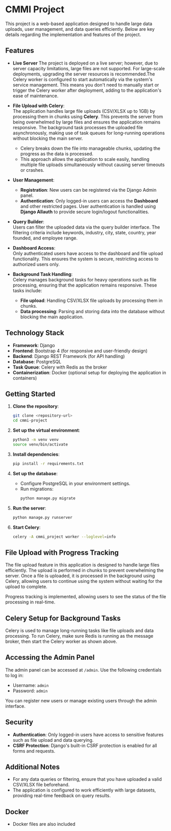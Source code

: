 # CMMI Project

This project is a web-based application designed to handle large data uploads, user management, and data queries efficiently. Below are key details regarding the implementation and features of the project.

## Features

- **Live Server**
    The project is deployed on a live server; however, due to server capacity limitations, large files are not supported. For large-scale deployments, upgrading the server resources is recommended.The Celery worker is configured to start automatically via the system's service management. This means you don't need to manually start or trigger the Celery worker after deployment, adding to the application's ease of maintenance.

- **File Upload with Celery**:  
  The application handles large file uploads (CSV/XLSX up to 1GB) by processing them in chunks using **Celery**. This prevents the server from being overwhelmed by large files and ensures the application remains responsive. The background task processes the uploaded file asynchronously, making use of task queues for long-running operations without blocking the main server. 
    - Celery breaks down the file into manageable chunks, updating the progress as the data is processed.
    - This approach allows the application to scale easily, handling multiple file uploads simultaneously without causing server timeouts or crashes.

- **User Management**:
    - **Registration**: New users can be registered via the Django Admin panel.
    - **Authentication**: Only logged-in users can access the **Dashboard** and other restricted pages. User authentication is handled using **Django Allauth** to provide secure login/logout functionalities.
  
- **Query Builder**:  
  Users can filter the uploaded data via the query builder interface. The filtering criteria include keywords, industry, city, state, country, year founded, and employee range.

- **Dashboard Access**:  
  Only authenticated users have access to the dashboard and file upload functionality. This ensures the system is secure, restricting access to authorized users only.

- **Background Task Handling**:  
  Celery manages background tasks for heavy operations such as file processing, ensuring that the application remains responsive. These tasks include:
    - **File upload**: Handling CSV/XLSX file uploads by processing them in chunks.
    - **Data processing**: Parsing and storing data into the database without blocking the main application.

## Technology Stack

- **Framework**: Django
- **Frontend**: Bootstrap 4 (for responsive and user-friendly design)
- **Backend**: Django REST Framework (for API handling)
- **Database**: PostgreSQL
- **Task Queue**: Celery with Redis as the broker
- **Containerization**: Docker (optional setup for deploying the application in containers)

## Getting Started

1. **Clone the repository**:  
   ```bash
   git clone <repository-url>
   cd cmmi-project
   ```

2. **Set up the virtual environment**:  
   ```bash
   python3 -m venv venv
   source venv/bin/activate
   ```

3. **Install dependencies**:  
   ```bash
   pip install -r requirements.txt
   ```

4. **Set up the database**:  
   - Configure PostgreSQL in your environment settings.
   - Run migrations:
     ```bash
     python manage.py migrate
     ```

5. **Run the server**:  
   ```bash
   python manage.py runserver
   ```

6. **Start Celery**:  
   ```bash
   celery -A cmmi_project worker --loglevel=info
   ```


## File Upload with Progress Tracking

The file upload feature in this application is designed to handle large files efficiently. The upload is performed in chunks to prevent overwhelming the server. Once a file is uploaded, it is processed in the background using Celery, allowing users to continue using the system without waiting for the upload to complete.

Progress tracking is implemented, allowing users to see the status of the file processing in real-time.

## Celery Setup for Background Tasks

Celery is used to manage long-running tasks like file uploads and data processing. To run Celery, make sure Redis is running as the message broker, then start the Celery worker as shown above.

## Accessing the Admin Panel

The admin panel can be accessed at `/admin`. Use the following credentials to log in:

- Username: `admin`
- Password: `admin`

You can register new users or manage existing users through the admin interface.

## Security

- **Authentication**: Only logged-in users have access to sensitive features such as file upload and data querying.
- **CSRF Protection**: Django's built-in CSRF protection is enabled for all forms and requests.

## Additional Notes

- For any data queries or filtering, ensure that you have uploaded a valid CSV/XLSX file beforehand.
- The application is configured to work efficiently with large datasets, providing real-time feedback on query results.

## Docker

- Docker files are also included


